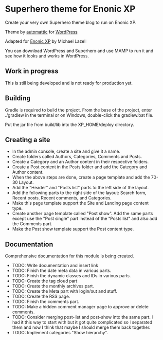 # Superhero theme for Enonic XP

Create your very own Superhero theme blog to run on Enonic XP.

Theme by [automattic](https://profiles.wordpress.org/automattic/) for [WordPress](https://wordpress.com/themes/)

Adapted for [Enonic XP](https://github.com/enonic/xp) by Michael Lazell

You can download WordPress and Superhero and use MAMP to run it and see how it looks and works in WordPress.

## Work in progress

This is still being developed and is not ready for production yet.

## Building

Gradle is required to build the project. From the base of the project, enter ./gradlew in the terminal or on Windows, double-click the
gradlew.bat file.

Put the jar file from build/lib into the XP_HOME/deploy directory.

## Creating a site

- In the admin console, create a site and give it a name.
- Create folders called Authors, Categories, Comments and Posts.
- Create a Category and an Author content in their respective folders.
- Create a Post content in the Posts folder and add the Category and Author content.
- When the above steps are done, create a page template and add the 70-30 Layout.
- Add the "Header" and "Posts list" parts to the left side of the layout.
- Add the following parts to the right side of the layout: Search form, Recent posts, Recent comments, and Categories.
- Make this page template support the Site and Landing page content type.
- Create another page template called "Post show". Add the same parts except use the "Post single" part instead of the "Posts list" and also
add the Comments part.
- Make the Post show template support the Post content type.

## Documentation

Comprehensive documentation for this module is being created.

* TODO: Write documentation and insert link
* TODO: Finish the date meta data in various parts.
* TODO: Finish the dynamic classes and IDs in various parts.
* TODO: Create the tag cloud part
* TODO: Create the monthly archives part.
* TODO: Create the Meta part with login/out and stuff.
* TODO: Create the RSS page.
* TODO: Finish the comments part.
* TODO: Make a hidden comment manager page to approve or delete comments.
* TODO: Consider merging post-list and post-show into the same part. I had it this way to start with but it got quite complicated so I
separated them and now I think that maybe I should merge them back together.
* TODO: Implement categories "Show hierarchy".
